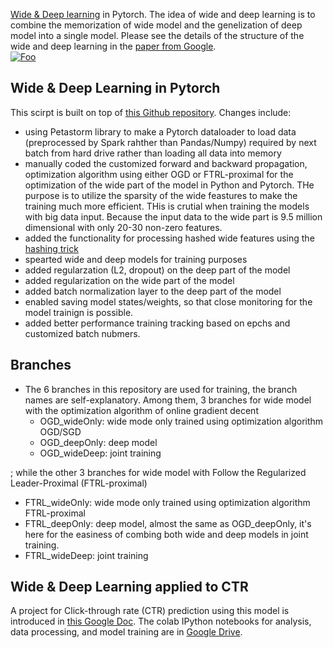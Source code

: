 [Wide & Deep learning](https://arxiv.org/pdf/1606.07792.pdf) in Pytorch. The idea of wide and deep learning is to combine the memorization of wide model and the genelization of deep model into a single model. Please see the details of the structure of the wide and deep learning in the [paper from Google](https://arxiv.org/pdf/1606.07792.pdf).  
[![Foo](https://1.bp.blogspot.com/-Dw1mB9am1l8/V3MgtOzp3uI/AAAAAAAABGs/mP-3nZQCjWwdk6qCa5WraSpK8A7rSPj3ACLcB/s1600/image04.png)](https://ai.googleblog.com/2016/06/wide-deep-learning-better-together-with.html)
## Wide & Deep Learning in Pytorch
This scirpt is built on  top of [this Github repository](https://github.com/zenwan/Wide-and-Deep-PyTorch). Changes include:
- using Petastorm library to make a Pytorch dataloader to load data (preprocessed by Spark rahther than Pandas/Numpy) required by next batch from hard drive rather than loading all data into memory
- manually coded the customized forward and backward propagation, optimization algorithm using either OGD or FTRL-proximal for the optimization of the wide part of the model in Python and Pytorch. THe purpose is to utilize the sparsity of the wide feastures to make the training much more efficient. THis is crutial when training the models with big data input. Because the input data to the wide part is 9.5 million dimensional with only 20-30 non-zero features.
- added the functionality for processing hashed wide features using the [hashing trick](https://alex.smola.org/papers/2009/Weinbergeretal09.pdf)
- spearted wide and deep models for training purposes
- added regularzation (L2, dropout) on the deep part of the model
- added regularization on the wide part of the model
- added batch normalization layer to the deep part of the model
- enabled saving model states/weights, so that close monitoring for the model trainign is possible.
- added better performance training tracking based on epchs and customized batch nubmers.

## Branches
- The 6 branches in this repository are used for training, the branch names are self-explanatory. Among them, 3 branches for wide model with the optimization algorithm of online gradient decent
  - OGD_wideOnly: wide mode only trained using optimization algorithm OGD/SGD
  - OGD_deepOnly: deep model
  - OGD_wideDeep: joint training

; while the other 3 branches for wide model with Follow the Regularized Leader-Proximal (FTRL-proximal)
  - FTRL_wideOnly: wide mode only trained using optimization algorithm  FTRL-proximal
  - FTRL_deepOnly: deep model, almost the same as OGD_deepOnly, it's here for the easiness of combing both wide and deep models in joint training.
  - FTRL_wideDeep: joint training

## Wide & Deep Learning applied to CTR
A project for Click-through rate (CTR) prediction using this model is introduced in [this Google Doc](https://docs.google.com/document/d/1bQNWil_nIA_X1sCEoWekLO7SbP3kt6H10hy3DrLovSw/edit?pli=1#).
The colab IPython notebooks for analysis, data processing, and model training are in [Google Drive](https://drive.google.com/drive/folders/1zc4k-YZDNHmzNihtHZOjdBArLwfL-DO8?usp=sharing).


